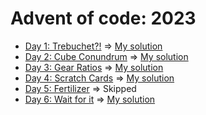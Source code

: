 # Advent of code: 2023

- [Day 1: Trebuchet?!](https://adventofcode.com/2023/day/1) =>
  [My solution](1)
- [Day 2: Cube Conundrum](https://adventofcode.com/2023/day/2) =>
  [My solution](2)
- [Day 3: Gear Ratios](https://adventofcode.com/2023/day/3) =>
  [My solution](3)
- [Day 4: Scratch Cards](https://adventofcode.com/2023/day/4) =>
  [My solution](4)
- [Day 5: Fertilizer](https://adventofcode.com/2023/day/5) =>
  Skipped
- [Day 6: Wait for it](https://adventofcode.com/2023/day/6) =>
  [My solution](6)
